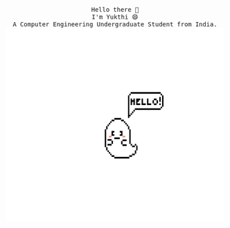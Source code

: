 <p align="center">
  <br>
   <br>
       <samp>Hello there 👋<br>I'm Yukthi 😄<br>
         A Computer Engineering Undergraduate Student from India.<br></samp>
  <img src="https://github.com/x0Yukthi/x0Yukthi/blob/master/preview.gif" width = "600" height = '450' />
 </p>     
